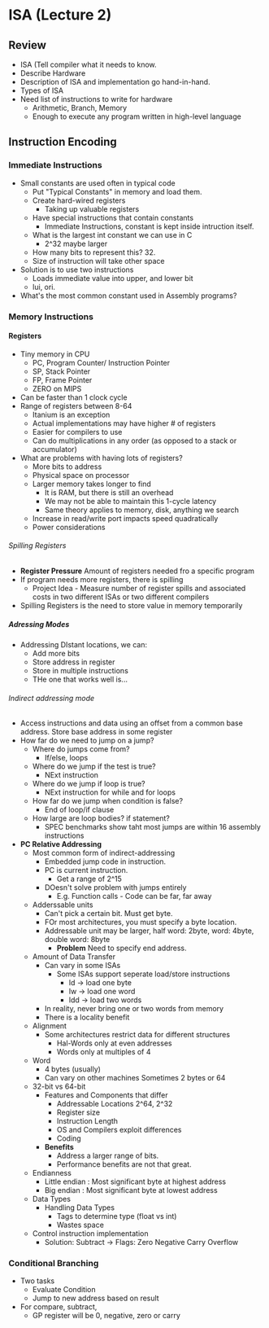 # ISA (Lecture 2)

## Review
* ISA (Tell compiler what it needs to know.
* Describe Hardware
* Description of ISA and implementation go hand-in-hand.
* Types of ISA
* Need list of instructions to write for hardware
	* Arithmetic, Branch, Memory
	* Enough to execute any program written in high-level language

## Instruction Encoding

### Immediate Instructions
* Small constants are used often in typical code
	* Put "Typical Constants" in memory and load them.
	* Create hard-wired registers
		* Taking up valuable registers
	* Have special instructions that contain constants
		* Immediate Instructions, constant is kept inside intruction itself.
	* What is the largest int constant we can use in C
		* 2^32 maybe larger
	* How many bits to represent this? 32.
	* Size of instruction will take other space
* Solution is to use two instructions
	* Loads immediate value into upper, and lower bit
	* lui, ori.
* What's the most common constant used in Assembly programs?
	
### Memory Instructions
#### Registers
* Tiny memory in CPU
	* PC, Program Counter/ Instruction Pointer
	* SP, Stack Pointer
	* FP, Frame Pointer
	* ZERO on MIPS
* Can be faster than 1 clock cycle
* Range of registers between 8-64
	* Itanium is an exception
	* Actual implementations may have higher # of registers
	* Easier for compilers to use
	* Can do multiplications in any order (as opposed to a stack or accumulator)
* What are problems with having lots of registers?
	* More bits to address
	* Physical space on processor
	* Larger memory takes longer to find
		* It is RAM, but there is still an overhead
		* We may not be able to maintain this 1-cycle latency
		* Same theory applies to memory, disk, anything we search
	* Increase in read/write port impacts speed quadratically
	* Power considerations
###### Spilling Registers
* **Register Pressure** Amount of registers needed fro a specific program
* If program needs more registers, there is spilling
	* Project Idea - Measure number of register spills and associated costs in two different ISAs or two different compilers
* Spilling Registers is the need to store value in memory temporarily
##### Adressing Modes
* Addressing DIstant locations, we can:
	* Add more bits
	* Store address in register
	* Store in multiple instructions
	* THe one that works well is...
###### Indirect addressing mode
* Access instructions and data using an offset from a common base address. Store base address in some register
* How far do we need to jump on a jump?
	* Where do jumps come from?
		* If/else, loops
	* Where do we jump if the test is true?
		* NExt instruction
	* Where do we jump if loop is true?
		* NExt instruction for while and for loops
	* How far do we jump when condition is false?
		* End of loop/if clause
	* How large are loop bodies? if statement?
		* SPEC benchmarks show taht most jumps are within 16 assembly instructions
* **PC Relative Addressing**
	* Most common form of indirect-addressing
		* Embedded jump code in instruction. 
		* PC is current instruction.
			* Get a range of 2^15
		* DOesn't solve problem with jumps entirely
			* E.g. Function calls - Code can be far, far away
	* Adderssable units
		* Can't pick a certain bit. Must get byte.
		* FOr most architectures, you must specify a byte location.
		* Addressable unit may be larger, half word: 2byte, word: 4byte, double word: 8byte
			* **Problem** Need to specify end address.
	* Amount of Data Transfer
		* Can vary in some ISAs
			* Some ISAs support seperate load/store instructions
				* ld -> load one byte
				* lw -> load one word
				* ldd -> load two words
		* In reality, never bring one or two words from memory
		* There is a locality benefit
	* Alignment
		* Some architectures restrict data for different structures
			* Hal-Words only at even addresses
			* Words only at multiples of 4
	* Word
		* 4 bytes (usually)
		* Can vary on other machines Sometimes 2 bytes or 64
	* 32-bit vs 64-bit
		* Features and Components that differ
			* Addressable Locations 2^64, 2^32
			* Register size
			* Instruction Length
			* OS and Compilers exploit differences
			* Coding
		* **Benefits**
			* Address a larger range of bits.
			* Performance benefits are not that great.
	* Endianness
		* Little endian : Most significant byte at highest address
		* Big endian	: Most significant byte at lowest address
	* Data Types
		* Handling Data Types
			* Tags to determine type (float vs int)
			* Wastes space
	* Control instruction implementation
		* Solution: Subtract -> Flags: Zero Negative Carry Overflow

### Conditional Branching
* Two tasks
	* Evaluate Condition
	* Jump to new address based on result
* For compare, subtract, 
	* GP register will be 0, negative, zero or carry


